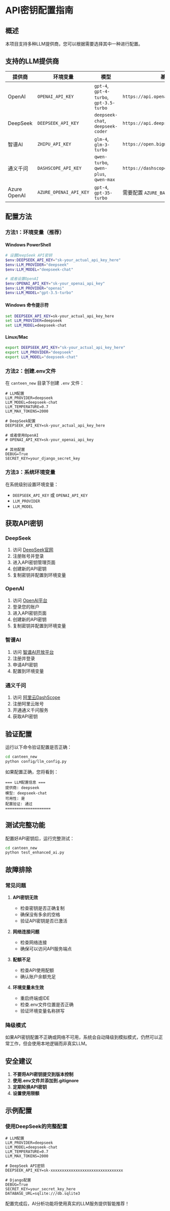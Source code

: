 # API密钥配置指南

## 概述

本项目支持多种LLM提供商，您可以根据需要选择其中一种进行配置。

## 支持的LLM提供商

| 提供商 | 环境变量 | 模型 | 基础URL |
|--------|----------|------|---------|
| OpenAI | `OPENAI_API_KEY` | `gpt-4`, `gpt-4-turbo`, `gpt-3.5-turbo` | `https://api.openai.com/v1` |
| DeepSeek | `DEEPSEEK_API_KEY` | `deepseek-chat`, `deepseek-coder` | `https://api.deepseek.com/v1` |
| 智谱AI | `ZHIPU_API_KEY` | `glm-4`, `glm-3-turbo` | `https://open.bigmodel.cn/api/paas/v4` |
| 通义千问 | `DASHSCOPE_API_KEY` | `qwen-turbo`, `qwen-plus`, `qwen-max` | `https://dashscope.aliyuncs.com/api/v1` |
| Azure OpenAI | `AZURE_OPENAI_API_KEY` | `gpt-4`, `gpt-35-turbo` | 需要配置 `AZURE_BASE_URL` |

## 配置方法

### 方法1：环境变量（推荐）

#### Windows PowerShell
```powershell
# 设置DeepSeek API密钥
$env:DEEPSEEK_API_KEY="sk-your_actual_api_key_here"
$env:LLM_PROVIDER="deepseek"
$env:LLM_MODEL="deepseek-chat"

# 或者设置OpenAI
$env:OPENAI_API_KEY="sk-your_openai_api_key"
$env:LLM_PROVIDER="openai"
$env:LLM_MODEL="gpt-3.5-turbo"
```

#### Windows 命令提示符
```cmd
set DEEPSEEK_API_KEY=sk-your_actual_api_key_here
set LLM_PROVIDER=deepseek
set LLM_MODEL=deepseek-chat
```

#### Linux/Mac
```bash
export DEEPSEEK_API_KEY="sk-your_actual_api_key_here"
export LLM_PROVIDER="deepseek"
export LLM_MODEL="deepseek-chat"
```

### 方法2：创建.env文件

在 `canteen_new` 目录下创建 `.env` 文件：

```env
# LLM配置
LLM_PROVIDER=deepseek
LLM_MODEL=deepseek-chat
LLM_TEMPERATURE=0.7
LLM_MAX_TOKENS=2000

# DeepSeek配置
DEEPSEEK_API_KEY=sk-your_actual_api_key_here

# 或者使用OpenAI
# OPENAI_API_KEY=sk-your_openai_api_key

# 其他配置
DEBUG=True
SECRET_KEY=your_django_secret_key
```

### 方法3：系统环境变量

在系统级别设置环境变量：
- `DEEPSEEK_API_KEY` 或 `OPENAI_API_KEY`
- `LLM_PROVIDER`
- `LLM_MODEL`

## 获取API密钥

### DeepSeek
1. 访问 [DeepSeek官网](https://platform.deepseek.com/)
2. 注册账号并登录
3. 进入API密钥管理页面
4. 创建新的API密钥
5. 复制密钥并配置到环境变量

### OpenAI
1. 访问 [OpenAI平台](https://platform.openai.com/)
2. 登录您的账户
3. 进入API密钥页面
4. 创建新的API密钥
5. 复制密钥并配置到环境变量

### 智谱AI
1. 访问 [智谱AI开放平台](https://open.bigmodel.cn/)
2. 注册并登录
3. 申请API密钥
4. 配置到环境变量

### 通义千问
1. 访问 [阿里云DashScope](https://dashscope.aliyun.com/)
2. 注册阿里云账号
3. 开通通义千问服务
4. 获取API密钥

## 验证配置

运行以下命令验证配置是否正确：

```bash
cd canteen_new
python config/llm_config.py
```

如果配置正确，您将看到：
```
=== LLM配置信息 ===
提供商: deepseek
模型: deepseek-chat
可用性: 是
配置验证: 通过
====================
```

## 测试完整功能

配置好API密钥后，运行完整测试：

```bash
cd canteen_new
python test_enhanced_ai.py
```

## 故障排除

### 常见问题

1. **API密钥无效**
   - 检查密钥是否正确复制
   - 确保没有多余的空格
   - 验证API密钥是否已激活

2. **网络连接问题**
   - 检查网络连接
   - 确保可以访问API服务端点

3. **配额不足**
   - 检查API使用配额
   - 确认账户余额充足

4. **环境变量未生效**
   - 重启终端或IDE
   - 检查.env文件位置是否正确
   - 验证环境变量名称拼写

### 降级模式

如果API密钥配置不正确或网络不可用，系统会自动降级到模拟模式，仍然可以正常工作，但会使用本地逻辑而非真实LLM。

## 安全建议

1. **不要将API密钥提交到版本控制**
2. **使用.env文件并添加到.gitignore**
3. **定期轮换API密钥**
4. **设置使用限额**

## 示例配置

### 使用DeepSeek的完整配置
```env
# LLM配置
LLM_PROVIDER=deepseek
LLM_MODEL=deepseek-chat
LLM_TEMPERATURE=0.7
LLM_MAX_TOKENS=2000

# DeepSeek API密钥
DEEPSEEK_API_KEY=sk-xxxxxxxxxxxxxxxxxxxxxxxxxxxxxxxx

# Django配置
DEBUG=True
SECRET_KEY=your_secret_key_here
DATABASE_URL=sqlite:///db.sqlite3
```

配置完成后，AI分析功能将使用真实的LLM服务提供智能推荐！
